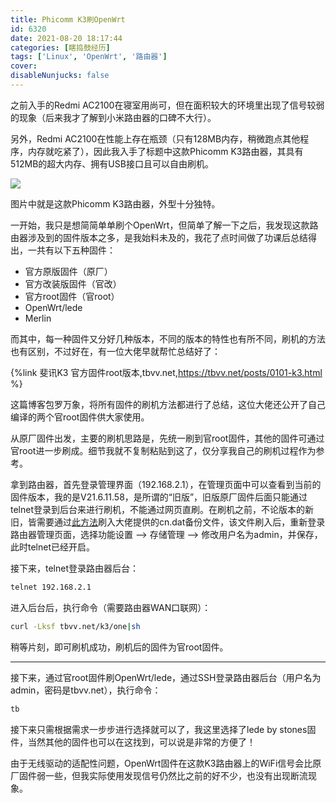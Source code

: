 ```yaml
---
title: Phicomm K3刷OpenWrt
id: 6320
date: 2021-08-20 18:17:44
categories: [瞎捣鼓经历]
tags: ['Linux', 'OpenWrt', '路由器']
cover:
disableNunjucks: false
---
```


之前入手的Redmi AC2100在寝室用尚可，但在面积较大的环境里出现了信号较弱的现象（后来我才了解到小米路由器的口碑不大行）。

另外，Redmi AC2100在性能上存在瓶颈（只有128MB内存，稍微跑点其他程序，内存就吃紧了），因此我入手了标题中这款Phicomm K3路由器，其具有512MB的超大内存、拥有USB接口且可以自由刷机。

![](https://blogfiles.oss.fyz666.xyz/jpeg/409b3436-a095-401f-a825-ad5bc3cfebb3.jpeg)

图片中就是这款Phicomm K3路由器，外型十分独特。


一开始，我只是想简简单单刷个OpenWrt，但简单了解一下之后，我发现这款路由器涉及到的固件版本之多，是我始料未及的，我花了点时间做了功课后总结得出，一共有以下五种固件：


- 官方原版固件（原厂）
- 官方改装版固件（官改）
- 官方root固件（官root）
- OpenWrt/lede
- Merlin

而其中，每一种固件又分好几种版本，不同的版本的特性也有所不同，刷机的方法也有区别，不过好在，有一位大佬早就帮忙总结好了：

{%link 斐讯K3 官方固件root版本,tbvv.net,https://tbvv.net/posts/0101-k3.html %}

这篇博客包罗万象，将所有固件的刷机方法都进行了总结，这位大佬还公开了自己编译的两个官root固件供大家使用。


从原厂固件出发，主要的刷机思路是，先统一刷到官root固件，其他的固件可通过官root进一步刷成。细节我就不复制粘贴到这了，仅分享我自己的刷机过程作为参考。


拿到路由器，首先登录管理界面（192.168.2.1），在管理页面中可以查看到当前的固件版本，我的是V21.6.11.58，是所谓的“旧版”，旧版原厂固件后面只能通过telnet登录到后台来进行刷机，不能通过网页直刷。在刷机之前，不论版本的新旧，皆需要通过[此方法](https://tbvv.net/posts/0101-k3.html#%E5%88%B7%E5%85%A5root%E5%9B%BA%E4%BB%B6)刷入大佬提供的cn.dat备份文件，该文件刷入后，重新登录路由器管理页面，选择功能设置 --> 存储管理 --> 修改用户名为admin，并保存，此时telnet已经开启。 


接下来，telnet登录路由器后台：

```bash
telnet 192.168.2.1
```

进入后台后，执行命令（需要路由器WAN口联网）：

```bash
curl -Lksf tbvv.net/k3/one|sh
```

稍等片刻，即可刷机成功，刷机后的固件为官root固件。


---

接下来，通过官root固件刷OpenWrt/lede，通过SSH登录路由器后台（用户名为admin，密码是tbvv.net），执行命令：

```bash
tb
```

接下来只需根据需求一步步进行选择就可以了，我这里选择了lede by stones固件，当然其他的固件也可以在这找到，可以说是非常的方便了！


由于无线驱动的适配性问题，OpenWrt固件在这款K3路由器上的WiFi信号会比原厂固件弱一些，但我实际使用发现信号仍然比之前的好不少，也没有出现断流现象。

